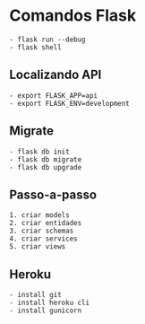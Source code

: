 # Comandos Flask
    - flask run --debug
    - flask shell

## Localizando API
    - export FLASK_APP=api
    - export FLASK_ENV=development

## Migrate
    - flask db init
    - flask db migrate
    - flask db upgrade

## Passo-a-passo
    1. criar models
    2. criar entidades
    3. criar schemas
    4. criar services
    5. criar views

## Heroku
    - install git
    - install heroku cli
    - install gunicorn